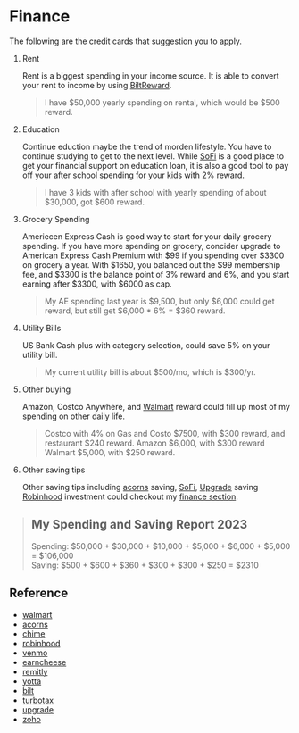 # Finance

The following are the credit cards that suggestion you to apply.

1. Rent

    Rent is a biggest spending in your income source. It is able to convert your rent to 
    income by using [BiltReward](https://bilt.page/r/6CHS-4V08).

    > I have $50,000 yearly spending on rental, which would be $500 reward.

2. Education

    Continue eduction maybe the trend of morden lifestyle. You have to continue
    studying to get to the next level. While [SoFi](https://www.sofi.com/invite/money?gcp=ec7c2ef2-58ff-4287-8d7a-ebf24d28fe1b&isAliasGcp=false) 
    is a good place to get your financial support on education loan, it is also 
    a good tool to pay off your after school spending for your kids with 2% reward.

    > I have 3 kids with after school with yearly spending of about $30,000, got $600 reward.

3. Grocery Spending

    Ameriecen Express Cash is good way to start for your daily grocery spending.
    If you have more spending on grocery, concider upgrade to American Express Cash
    Premium with $99 if you spending over $3300 on grocery a year. With $1650, you 
    balanced out the $99 membership fee, and $3300 is the balance point of 3% reward
    and 6%, and you start earning after $3300, with $6000 as cap.

    > My AE spending last year is $9,500, but only $6,000 could get reward, but still
    > get $6,000 * 6% = $360 reward.

4. Utility Bills

    US Bank Cash plus with category selection, could save 5% on your utility bill. 

    > My current utility bill is about $500/mo, which is $300/yr.

5. Other buying

    Amazon, Costco Anywhere, and [Walmart](https://goto.walmart.com/c/4644081/1398372/16662?sourceid=imp_000011112222333344&veh=aff&u=https%3A%2F%2Fwww.walmart.com) 
    reward could fill up most of my spending on other daily life.

    > Costco with 4% on Gas and Costo $7500, with $300 reward, and restaurant $240 reward.
    > Amazon $6,000, with $300 reward
    > Walmart $5,000, with $250 reward.

6. Other saving tips

    Other saving tips including [acorns](https://share.acorns.com/weijingjaylin) saving,
    [SoFi](https://www.sofi.com/invite/money?gcp=ec7c2ef2-58ff-4287-8d7a-ebf24d28fe1b&isAliasGcp=false), 
    [Upgrade](https://upgrade.com/r/WLExkMczo9) saving [Robinhood](https://join.robinhood.com/weijinl2) 
    investment could checkout my [finance section](/lifestyle/#/finance).

> ## My Spending and Saving Report 2023
> Spending: $50,000 + $30,000 + $10,000 + $5,000 + $6,000 + $5,000 = $106,000  
> Saving: $500 + $600 + $360 + $300 + $300 + $250 = $2310

## Reference

* [walmart](https://goto.walmart.com/c/4644081/1398372/16662?sourceid=imp_000011112222333344&veh=aff&u=https%3A%2F%2Fwww.walmart.com)
* [acorns](https://share.acorns.com/weijingjaylin)
* [chime](https://chime.com/r/weijinglin)
* [robinhood](https://join.robinhood.com/weijinl2)
* [venmo](https://get.venmo.com/DcgQWb9Eaqb)
* [earncheese](https://link.earncheese.com/valF/9123ede8)
* [remitly](http://remit.ly/1d41t9r)
* [yotta](https://members.withyotta.com/register?code=WEIJING3)
* [bilt](https://bilt.page/r/6CHS-4V08)
* [turbotax](https://turbo.tax/ab8scatw)
* [upgrade](https://upgrade.com/r/WLExkMczo9)
* [zoho](https://go.zoho.com/r0w)
